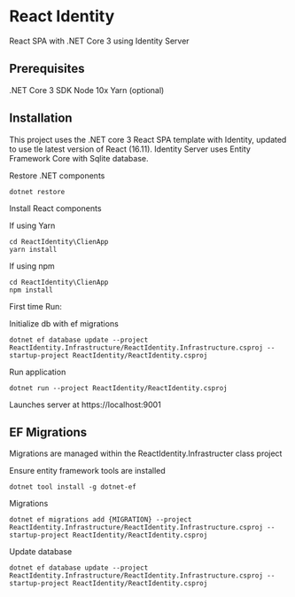 # React Identity

React SPA with .NET Core 3 using Identity Server


## Prerequisites

.NET Core 3 SDK
Node 10x
Yarn (optional)

## Installation

This project uses the .NET core 3 React SPA template with Identity, updated to use tle latest version of React (16.11). Identity Server uses Entity Framework Core with Sqlite database.

Restore .NET components

```
dotnet restore
```

Install React components

If using Yarn
```
cd ReactIdentity\ClienApp
yarn install
```

If using npm
```
cd ReactIdentity\ClienApp
npm install
```

First time Run:

Initialize db with ef migrations

```
dotnet ef database update --project ReactIdentity.Infrastructure/ReactIdentity.Infrastructure.csproj --startup-project ReactIdentity/ReactIdentity.csproj
```


Run application

```
dotnet run --project ReactIdentity/ReactIdentity.csproj
```

Launches server at https://localhost:9001


## EF Migrations

Migrations are managed within the ReactIdentity.Infrastructer class project

Ensure entity framework tools are installed

```
dotnet tool install -g dotnet-ef
```

Migrations
```
dotnet ef migrations add {MIGRATION} --project ReactIdentity.Infrastructure/ReactIdentity.Infrastructure.csproj --startup-project ReactIdentity/ReactIdentity.csproj
```

Update database

```
dotnet ef database update --project ReactIdentity.Infrastructure/ReactIdentity.Infrastructure.csproj --startup-project ReactIdentity/ReactIdentity.csproj
```

